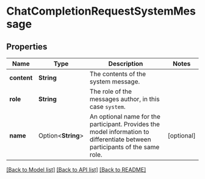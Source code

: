 # ChatCompletionRequestSystemMessage

## Properties

Name | Type | Description | Notes
------------ | ------------- | ------------- | -------------
**content** | **String** | The contents of the system message. | 
**role** | **String** | The role of the messages author, in this case `system`. | 
**name** | Option<**String**> | An optional name for the participant. Provides the model information to differentiate between participants of the same role. | [optional]

[[Back to Model list]](../README.md#documentation-for-models) [[Back to API list]](../README.md#documentation-for-api-endpoints) [[Back to README]](../README.md)


